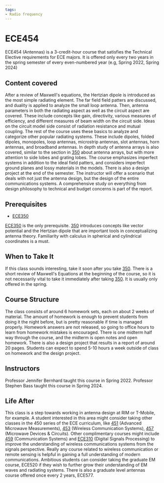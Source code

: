 ```yaml
---
tags:
- Radio frequency
---
```


# ECE454

ECE454 (Antennas) is a 3-credit-hour course that satisfies the Technical Elective requirements for ECE majors. It is offered only every two years in the spring semester of every even-numbered year (e.g, Spring 2022, Spring 2024)

## Content covered

After a review of Maxwell's equations, the Hertzian dipole is introduced as the most simple radiating element. The far field field patters are discussed, and duality is applied to analyze the small loop antenna. Then, antenna parameters in both the radiating aspect as well as the circuit aspect are covered. These include concepts like gain, directivity, various measures of efficiency, and different measures of beam width on the circuit side. Ideas on the circuit model side consist of radiation resistance and mutual coupling. The rest of the course uses these basics to analyze and categorize other popular radiating systems. These include dipoles, folded dipoles, monopoles, loop antennas, microstrip antennas, slot antennas, horn antennas, and broadband antennas. In depth study of antenna arrays is also covered, similar to the section in [350](ECE350.md) about antenna arrays, but with more attention to side lobes and grating lobes. The course emphasizes imperfect systems in addition to the ideal field patters, and considers imperfect ground planes and lossy materials in the models. There is also a design project at the end of the semester. The instructor will offer a scenario that deals with not just the antenna design, but the design of the entire communications systems. A comprehensive study on everything from design philosophy to technical and budget concerns is part of the report.

## Prerequisites

- [ECE350](ECE350.md)

[ECE350](ECE350.md) is the only prerequisite. [350](ECE350.md) introduces concepts like vector potential and the Hertzian dipole that are important tools in conceptualizing antenna
theory. Familiarity with calculus in spherical and cylindrical coordinates is a must.

## When to Take It

If this class sounds interesting, take it soon after you take [350](ECE350.md). There is a short review of Maxwell's Equations at the beginning of the course, so it is not necessarily vital to take it immediately after taking [350](ECE350.md). It is usually only offered in the spring.

## Course Structure

The class consists of around 6 homework sets, each on about 2 weeks of material. The amount of homework is enough to prevent students from doing it the night before, but is pretty reasonable if time is managed properly. Homework answers are not released, so going to office hours to learn from homework mistakes is encouraged. There is one midterm half way through the course, and the midterm is open notes and open homework. There is also a design project that results in a report of around 20 pages. Students can expect to spend 5-10 hours a week outside of class on homework and the design project.

## Instructors

Professor Jennifer Bernhard taught this course in Spring 2022. Professor Stephen Bass taught this course in Spring 2024.

[comment]: # (## Course Tips)

## Life After

This class is a step towards working in antenna design at RIM or T-Mobile, for example. A student interested in this area might consider taking other classes in the 450 series of the ECE curriculum, like [451](ECE451.md) (Advanced Microwave Measurements), [453](ECE453.md) (Wireless Communication Systems), [457](ECE457.md) (Microwave Devices & Circuits). Other complimentary courses might include [459](ECE459.md) (Communication Systems) and [ECE310](ECE310.md) (Digital Signals Processing) to improve the understanding of wireless communications systems from the signals perspective. Really any course related to wireless communication or remote sensing is helpful in gaining a full understanding of modern communications. Ambitious students can consider taking the graduate EM course, ECE520 if they wish to further grow their understanding of EM waves and radiating systems. There is also a graduate level antennas course offered once every 2 years, ECE577.

[comment]: # (## Infamous Topics)
